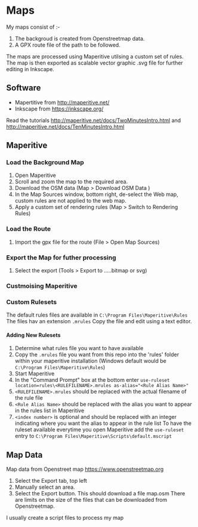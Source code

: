 # Maps

My maps consist of :-

1. The backgroud is created from Openstreetmap data.
2. A GPX route file of the path to be followed.

The maps are  processed using Maperitive utilsing a custom set of rules.
The map is then exported as scalable vector graphic .svg file for further editing in Inkscape.

## Software

- Mapertitive from <http://maperitive.net/>
- Inkscape from <https://inkscape.org/>

Read the tutorials <http://maperitive.net/docs/TwoMinutesIntro.html> and <http://maperitive.net/docs/TenMinutesIntro.html>

## Maperitive

### Load the Background Map

1. Open Maperitive
2. Scroll and zoom the map to the required area.
3. Download the OSM data (Map > Download OSM Data )
4. In the Map Sources window, bottom right, de-select the Web map, custom rules are not applied to the web map.
5. Apply a custom set of rendering rules (Map > Switch to Rendering Rules)

### Load the Route

1. Import the gpx file for the route (File > Open Map Sources)

### Export the Map for futher processing

1. Select the export (Tools > Export to .....bitmap or svg)

### Custmoising Maperitive

### Custom Rulesets

The default rules files are available in `C:\Program Files\Maperitive\Rules`
The files hav an extension `.mrules`
Copy the file and edit using a text editor.

#### Adding New Rulesets

1. Determine what rules file you want to have available
2. Copy the `.mrules` file you want from this repo into the 'rules' folder within your maperitive installation (Windows default would be `C:\Program Files\Maperitive\Rules`)
3. Start Maperitive
4. In the "Command Prompt" box at the bottom enter `use-ruleset location=rules\<RULEFILENAME>.mrules as-alias="<Rule Alias Name>"`
5. `<RULEFILENAME>.mrules` should be replaced with the actual filename of the rule file
6. `<Rule Alias Name>` should be replaced with the alias you want to appear in the rules list in Maperitive
7. `<index number>` is optional and should be replaced with an integer indicating where you want the alias to appear in the rule list
To have the ruleset available everytime you open Maperitive add the `use-ruleset` entry to  `C:\Program Files\Maperitive\Scripts\default.mscript`

## Map Data

Map data from Openstreet map <https://www.openstreetmap.org>

1. Select the Export tab, top left
2. Manually select an area.
3. Select the Export button. This should download a file map.osm
There are limits on the size of the files that can be downloaded from Openstreetmap.

I usually create a script files to process my map
